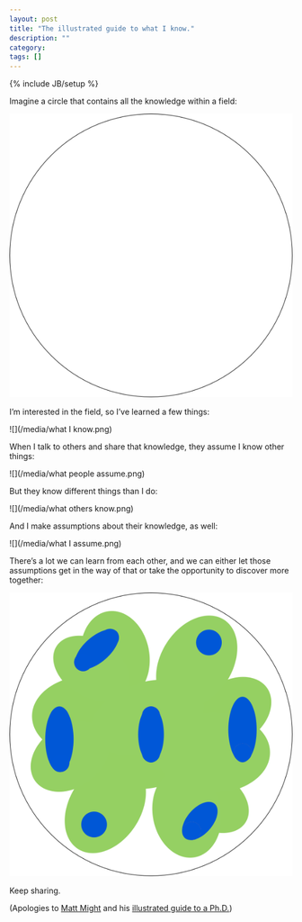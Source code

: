 ```yaml
---
layout: post
title: "The illustrated guide to what I know."
description: ""
category: 
tags: []
---
```

{% include JB/setup %}

Imagine a circle that contains all the knowledge within a field:

![](/media/knowledge.png)

I’m interested in the field, so I’ve learned a few things:

![](/media/what I know.png)

When I talk to others and share that knowledge, they assume I know other things:

![](/media/what people assume.png)

But they know different things than I do:

![](/media/what others know.png)

And I make assumptions about their knowledge, as well:

![](/media/what I assume.png)

There’s a lot we can learn from each other, and we can either let those assumptions get in the way of that or take the opportunity to discover more together:

![](/media/learning.png)

Keep sharing.

(Apologies to [Matt Might](http://matt.might.net/) and his [illustrated guide to a Ph.D.](http://matt.might.net/articles/phd-school-in-pictures/))
